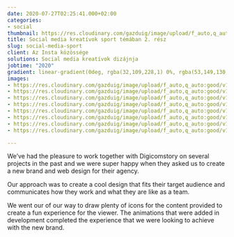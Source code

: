 ```yaml
---
date: 2020-07-27T02:25:41.000+02:00
categories:
- social
thumbnail: https://res.cloudinary.com/gazduig/image/upload/f_auto,q_auto:good/v1595856765/cms/MBM-1_xubzra.png
title: Social media kreatívok sport témában 2. rész
slug: social-media-sport
client: Az Insta közössége
solutions: Social media kreatívok dizájnja
jobtime: "2020"
gradient: linear-gradient(0deg, rgba(32,109,228,1) 0%, rgba(53,149,130,0) 45%)
images:
- https://res.cloudinary.com/gazduig/image/upload/f_auto,q_auto:good/v1595809609/cms/Frame_78_uoihju.webp
- https://res.cloudinary.com/gazduig/image/upload/f_auto,q_auto:good/v1595809609/cms/Frame_77_wcgetg.webp
- https://res.cloudinary.com/gazduig/image/upload/f_auto,q_auto:good/v1595809609/cms/Frame_76_mnh4ru.webp
- https://res.cloudinary.com/gazduig/image/upload/f_auto,q_auto:good/v1595809608/cms/Frame_75_vyl2zf.webp
- https://res.cloudinary.com/gazduig/image/upload/f_auto,q_auto:good/v1595809608/cms/Frame_74_ee74jg.webp
- https://res.cloudinary.com/gazduig/image/upload/f_auto,q_auto:good/v1595809608/cms/Frame_73_yboojz.webp
- https://res.cloudinary.com/gazduig/image/upload/f_auto,q_auto:good/v1595809608/cms/Frame_72_hfzuwt.webp
- https://res.cloudinary.com/gazduig/image/upload/f_auto,q_auto:good/v1595809608/cms/Frame_71_fk8gzw.webp

---
```

We’ve had the pleasure to work together with Digicomstory on several projects in the past and we were super happy when they asked us to create a new brand and web design for their agency.

Our approach was to create a cool design that fits their target audience and communicates how they work and what they are like as a team.

We went our of our way to draw plenty of icons for the content provided to create a fun experience for the viewer. The animations that were added in development completed the experience that we were looking to achieve with the new brand.